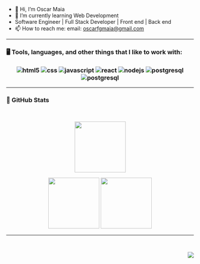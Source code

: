 - 👋 Hi, I’m Oscar Maia
- 🌱 I’m currently learning Web Development
- Software Engineer | Full Stack Developer | Front end | Back end
- 📫 How to reach me: email: oscarfgmaia@gmail.com

<hr/>
<h3>🖥️ Tools, languages, and other things that I like to work with:<h3/>
<div align=center>
 <img alt="html5" src="https://img.shields.io/badge/HTML5-E34F26?style=for-the-badge&logo=html5&logoColor=white">
 <img alt="css" src="https://img.shields.io/badge/CSS3-1572B6?style=for-the-badge&logo=css3&logoColor=white">
 <img alt="javascript" src="https://img.shields.io/badge/JavaScript-F7DF1E?style=for-the-badge&logo=javascript&logoColor=black">
 <img alt="react" src="https://img.shields.io/badge/React-20232A?style=for-the-badge&logo=react&logoColor=61DAFB">
 <img alt="nodejs" src="https://img.shields.io/badge/Node.js-43853D?style=for-the-badge&logo=node.js&logoColor=white">
 <img alt="postgresql" src="https://img.shields.io/badge/PostgreSQL-316192?style=for-the-badge&logo=postgresql&logoColor=white">
 <img alt="postgresql" src="https://img.shields.io/badge/MongoDB-4EA94B?style=for-the-badge&logo=mongodb&logoColor=white">
</div>
<hr/>
  
<h3>📖 GitHub Stats</h3>

  <br/>
    <p align="center">
        <img height="137px" src="https://github-readme-streak-stats.herokuapp.com/?user=oscarfgmaia&hide_border=true&theme=nightowl" />
    </p>
    <p align="center">
        <img height="137px" src="https://github-readme-stats.vercel.app/api?username=oscarfgmaia&hide_title=true&hide_border=true&show_icons=true&include_all_commits=true&count_private=true&line_height=21&theme=nightowl" /> <img height="137px" src="https://github-readme-stats.vercel.app/api/top-langs/?username=oscarfgmaia&hide=html&hide_title=true&hide_border=true&layout=compact&langs_count=8&theme=nightowl" />
    </p>

<hr/>
<br/>

<p align="right">
<img src="https://komarev.com/ghpvc/?username=oscarfgmaia&style=plastic&label=Views"/>
</p>

